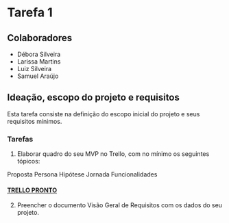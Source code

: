 # Tarefa 1 

## Colaboradores

- Débora Silveira
- Larissa Martins
- Luiz Silveira
- Samuel Araújo

## Ideação, escopo do projeto e requisitos

Esta tarefa consiste na definição do escopo inicial do projeto e seus requisitos mínimos. 

### Tarefas

1. Elaborar quadro do seu MVP no Trello, com no mínimo os seguintes tópicos:

Proposta
Persona
Hipótese
Jornada
Funcionalidades

#### [TRELLO PRONTO](https://trello.com/b/EDGaCO9W/recycrew-tarefa-1)

2. Preencher o documento Visão Geral de Requisitos com os dados do seu projeto.